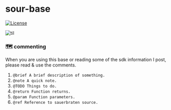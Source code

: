 # sour-base

[![License](https://img.shields.io/github/license/seanhobeck/sour?color=green)](https://github.com/seanhobeck/sour/blob/master/LICENSE)

![til](/gifs/showcase_high.gif)

### :world_map: commenting

When you are using this base or reading some of the sdk
information I post, please read & use the comments.

1. `@brief A brief description of something.`
2. `@note A quick note.`
3. `@TODO Things to do.`
4. `@return Function returns.`
5. `@param Function parameters.`
6. `@ref Reference to sauerbraten source.`
